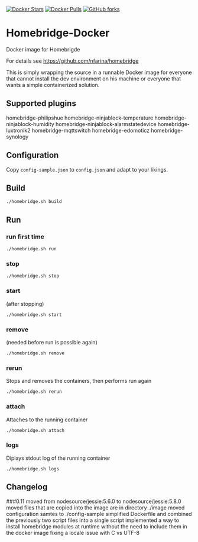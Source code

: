 [![Docker Stars](https://img.shields.io/docker/stars/cbrandlehner/homebridge.svg)](https://hub.docker.com/r/cbrandlehner/homebridge/)
[![Docker Pulls](https://img.shields.io/docker/pulls/cbrandlehner/homebridge.svg)](https://hub.docker.com/r/cbrandlehner/homebridge/)
[![GitHub forks](https://img.shields.io/github/forks/cbrandlehner/homebridge-docker.svg?style=social&label=Fork)](https://github.com/cbrandlehner/homebridge-docker)
# Homebridge-Docker

Docker image for Homebrigde

For details see https://github.com/nfarina/homebridge

This is simply wrapping the source in a runnable Docker image for everyone that cannot install the dev environment on his machine or everyone that wants a simple containerized solution.

## Supported plugins
homebridge-philipshue
homebridge-ninjablock-temperature
homebridge-ninjablock-humidity
homebridge-ninjablock-alarmstatedevice
homebridge-luxtronik2
homebridge-mqttswitch
homebridge-edomoticz
homebridge-synology

## Configuration

Copy `config-sample.json` to `config.json` and adapt to your likings.

## Build

`./homebridge.sh build`

## Run

### run first time

`./homebridge.sh run`

### stop

`./homebridge.sh stop`

### start

(after stopping)

`./homebridge.sh start`

### remove

(needed before run is possible again)

`./homebridge.sh remove`

### rerun

Stops and removes the containers, then performs run again

`./homebridge.sh rerun`

### attach

Attaches to the running container

`./homebridge.sh attach`

### logs

Diplays stdout log of the running container

`./homebridge.sh logs`

## Changelog
###0.11
moved from nodesource/jessie:5.6.0 to nodesource/jessie:5.8.0
moved files that are copied into the image are in directory ./image
moved configuration samtes to ./config-sample
simplified Dockerfile and combined the previously two script files into a single script
implemented a way to install homebridge modules at runtime without the need to include them in the docker image
fixing a locale issue with C vs UTF-8
